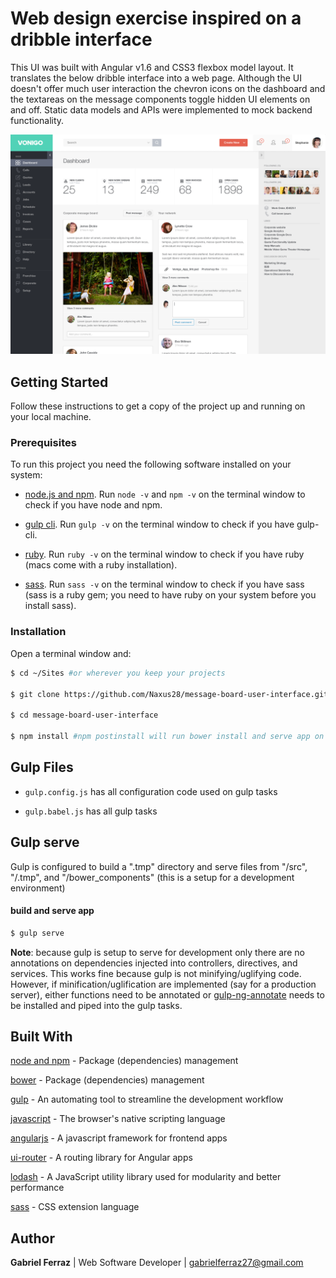 # Web design exercise inspired on a dribble interface

This UI was built with Angular v1.6 and CSS3 flexbox model layout. It translates the below dribble interface into a web page. Although the UI doesn't offer much user interaction the chevron icons on the dashboard and the textareas on the message components toggle hidden UI elements on and off. Static data models and APIs were implemented to mock backend functionality. 

![alt text](src/assets/img/original-comp/dribble.png "Dribble")

## Getting Started

Follow these instructions to get a copy of the project up and running on your local machine.

### Prerequisites

To run this project you need the following software installed on your system:

* [node.js and npm](https://nodejs.org/en/). Run `node -v` and `npm -v` on the terminal window to check if you have node and npm.

* [gulp cli](https://github.com/gulpjs/gulp/blob/master/docs/getting-started.md). Run `gulp -v` on the terminal window to check if you have gulp-cli.

* [ruby](https://www.ruby-lang.org/en/downloads/). Run `ruby -v` on the terminal window to check if you have ruby (macs come with a ruby installation).

* [sass](http://sass-lang.com/install). Run `sass -v` on the terminal window to check if you have sass (sass is a ruby gem; you need to have ruby on your system before you install sass).


### Installation

Open a terminal window and:

```bash
$ cd ~/Sites #or wherever you keep your projects

$ git clone https://github.com/Naxus28/message-board-user-interface.git

$ cd message-board-user-interface

$ npm install #npm postinstall will run bower install and serve app on port 3000 (http://localhost:3000)
```

## Gulp Files

* `gulp.config.js` has all configuration code used on gulp tasks

* `gulp.babel.js` has all gulp tasks 


## Gulp serve

Gulp is configured to build a ".tmp" directory and serve files from "/src", "/.tmp", and "/bower_components" (this is a setup for a development environment)

#### build and serve app
```bash
$ gulp serve
```

__Note__: because gulp is setup to serve for development only there are no annotations on dependencies injected into controllers, directives, and services. This works fine because gulp is not minifying/uglifying code. However, if minification/uglification are implemented (say for a production server), either functions need to be annotated or [gulp-ng-annotate](https://www.npmjs.com/package/gulp-ng-annotate) needs to be installed and piped into the gulp tasks.

## Built With

[node and npm](https://nodejs.org/en/) - Package (dependencies) management

[bower](https://bower.io/) - Package (dependencies) management

[gulp](http://gulpjs.com/) - An automating tool to streamline the development workflow

[javascript](https://developer.mozilla.org/en-US/docs/Web/JavaScript) - The browser's native scripting language

[angularjs](https://angularjs.org/) - A javascript framework for frontend apps

[ui-router](https://github.com/angular-ui/ui-router) - A routing library for Angular apps

[lodash](https://lodash.com/) - A JavaScript utility library used for modularity and better performance

[sass](http://sass-lang.com/install) - CSS extension language


## Author

**Gabriel Ferraz** | Web Software Developer | gabrielferraz27@gmail.com
